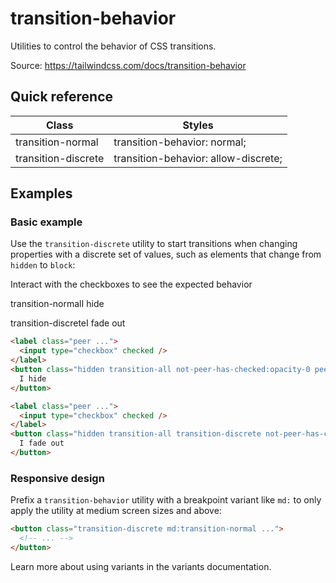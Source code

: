 # transition-behavior

Utilities to control the behavior of CSS transitions.

Source: https://tailwindcss.com/docs/transition-behavior

## Quick reference

| Class               | Styles                               |
| ------------------- | ------------------------------------ |
| transition-normal   | transition-behavior: normal;         |
| transition-discrete | transition-behavior: allow-discrete; |

## Examples

### Basic example

Use the `transition-discrete` utility to start transitions when changing properties with a discrete set of values, such as elements that change from `hidden` to `block`:

Interact with the checkboxes to see the expected behavior

transition-normalI hide

transition-discreteI fade out

```html
<label class="peer ...">
  <input type="checkbox" checked />
</label>
<button class="hidden transition-all not-peer-has-checked:opacity-0 peer-has-checked:block ...">
  I hide
</button>

<label class="peer ...">
  <input type="checkbox" checked />
</label>
<button class="hidden transition-all transition-discrete not-peer-has-checked:opacity-0 peer-has-checked:block ...">
  I fade out
</button>
```

### Responsive design

Prefix a `transition-behavior` utility with a breakpoint variant like `md:` to only apply the utility at medium screen sizes and above:

```html
<button class="transition-discrete md:transition-normal ...">
  <!-- ... -->
</button>
```

Learn more about using variants in the variants documentation.
